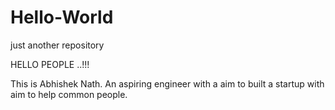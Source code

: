 # Hello-World
just another repository

HELLO PEOPLE ..!!!

This is Abhishek Nath. An aspiring engineer with a aim to built a startup with aim to help common people. 
